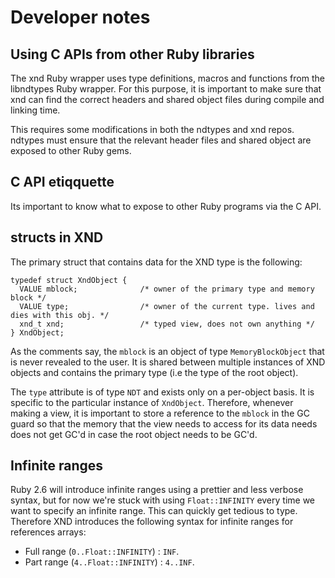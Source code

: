# Developer notes

## Using C APIs from other Ruby libraries

The xnd Ruby wrapper uses type definitions, macros and functions from the
libndtypes Ruby wrapper. For this purpose, it is important to make sure that
xnd can find the correct headers and shared object files during compile and
linking time.

This requires some modifications in both the ndtypes and xnd repos. ndtypes
must ensure that the relevant header files and shared object are exposed to
other Ruby gems.

## C API etiqquette

Its important to know what to expose to other Ruby programs via the C API.

## structs in XND

The primary struct that contains data for the XND type is the following:
```
typedef struct XndObject {
  VALUE mblock;              /* owner of the primary type and memory block */
  VALUE type;                /* owner of the current type. lives and dies with this obj. */
  xnd_t xnd;                 /* typed view, does not own anything */
} XndObject;
```
As the comments say, the `mblock` is an object of type `MemoryBlockObject` that
is never revealed to the user. It is shared between multiple instances of XND objects
and contains the primary type (i.e the type of the root object).

The `type` attribute is of type `NDT` and exists only on a per-object basis. It is specific
to the particular instance of `XndObject`. Therefore, whenever making a view, it is important
to store a reference to the `mblock` in the GC guard so that the memory that the view needs
to access for its data needs does not get GC'd in case the root object needs to be GC'd.

## Infinite ranges

Ruby 2.6 will introduce infinite ranges using a prettier and less verbose syntax, but for now
we're stuck with using `Float::INFINITY` every time we want to specify an infinite range. This
can quickly get tedious to type. Therefore XND introduces the following syntax for infinite
ranges for references arrays:

* Full range (`0..Float::INFINITY`) : `INF`.
* Part range (`4..Float::INFINITY`) : `4..INF`.
